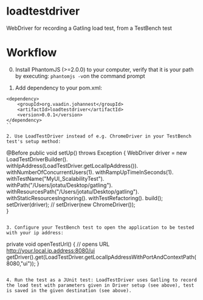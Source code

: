 loadtestdriver
==============

WebDriver for recording a Gatling load test, from a TestBench test


Workflow
========
0. Install PhantomJS (>=2.0.0) to your computer, verify that it is your path by executing: `phantomjs -v`on the command prompt


1. Add dependency to your pom.xml:
```
<dependency>
	<groupId>org.vaadin.johannest</groupId>
	<artifactId>loadtestdriver</artifactId>
	<version>0.0.1</version>
</dependency> 
``

2. Use LoadTestDriver instead of e.g. ChromeDriver in your TestBench test's setup method:
```
@Before
public void setUp() throws Exception {
	WebDriver driver = new LoadTestDriverBuilder().
			withIpAddress(LoadTestDriver.getLocalIpAddress()).
			withNumberOfConcurrentUsers(1).
			withRampUpTimeInSeconds(1).
			withTestName("MyUI_ScalabilityTest").
			withPath("/Users/jotatu/Desktop/gatling").
			withResourcesPath("/Users/jotatu/Desktop/gatling").
			withStaticResourcesIngnoring().
			withTestRefactoring().
			build();
	setDriver(driver);
//		setDriver(new ChromeDriver());	
}
```

3. Configure your TestBench test to open the application to be tested with your ip address:
```
private void openTestUrl() {
	// opens URL http://your.local.ip.address:8080/ui
    getDriver().get(LoadTestDriver.getLocalIpAddressWithPortAndContextPath(8080,"ui"));
}
```

4. Run the test as a JUnit test: LoadTestDriver uses Gatling to record the load test with parameters given in Driver setup (see above), test is saved in the given destination (see above).
